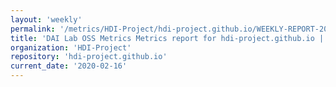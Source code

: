 ```yaml
---
layout: 'weekly'
permalink: '/metrics/HDI-Project/hdi-project.github.io/WEEKLY-REPORT-2020-02-16'
title: 'DAI Lab OSS Metrics Metrics report for hdi-project.github.io | WEEKLY-REPORT-2020-02-16'
organization: 'HDI-Project'
repository: 'hdi-project.github.io'
current_date: '2020-02-16'
---
```

